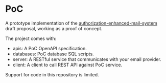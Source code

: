 # PoC
A prototype implementation of the [authorization-enhanced-mail-system][1] draft proposal, working as a proof of concept.

The project comes with:

* apis: A PoC OpenAPI specification.
* databases: PoC database SQL scripts.
* server: A RESTful service that communicates with your email provider.
* client: A client to call REST API against PoC service.

Support for code in this repository is limited.

[1]: https://github.com/uma-email/proposal
